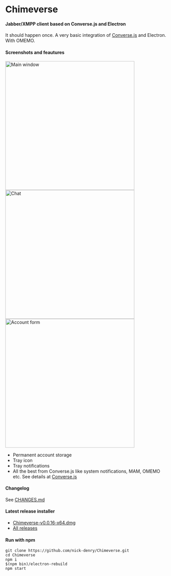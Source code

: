 # Chimeverse

#### Jabber/XMPP client based on Converse.js and Electron

It should happen once.
A very basic integration of [Converse.js](https://conversejs.org/) and Electron. With OMEMO.

#### Screenshots and feautures
<p float="left">
<img width="403" alt="Main window" src="https://user-images.githubusercontent.com/1450983/56779297-0758ad80-67e3-11e9-95af-f2c7b4264402.png">
<img width="403" alt="Chat" src="https://user-images.githubusercontent.com/1450983/56779327-2fe0a780-67e3-11e9-8380-97af16e3f06b.png">
<img width="403" alt="Account form" src="https://user-images.githubusercontent.com/1450983/56779344-41c24a80-67e3-11e9-8046-de6f68565cfd.png">
</p>

- Permanent account storage
- Tray icon
- Tray notifications
- All the best from Converse.js like system notifications, MAM, OMEMO etc. See details at [Converse.js](https://conversejs.org/)

#### Changelog

See [CHANGES.md](https://github.com/nick-denry/Chimeverse/blob/master/CHANGES.md)

#### Latest release installer
   - [Chimeverse-v0.0.16-x64.dmg](https://github.com/nick-denry/Chimeverse/releases/download/v0.0.16/Chimeverse-v0.0.16-x64.dmg)
   - [All releases](https://github.com/nick-denry/Chimeverse/releases)

#### Run with npm

```
git clone https://github.com/nick-denry/Chimeverse.git
cd Chimeverse
npm i
$(npm bin)/electron-rebuild
npm start
```
